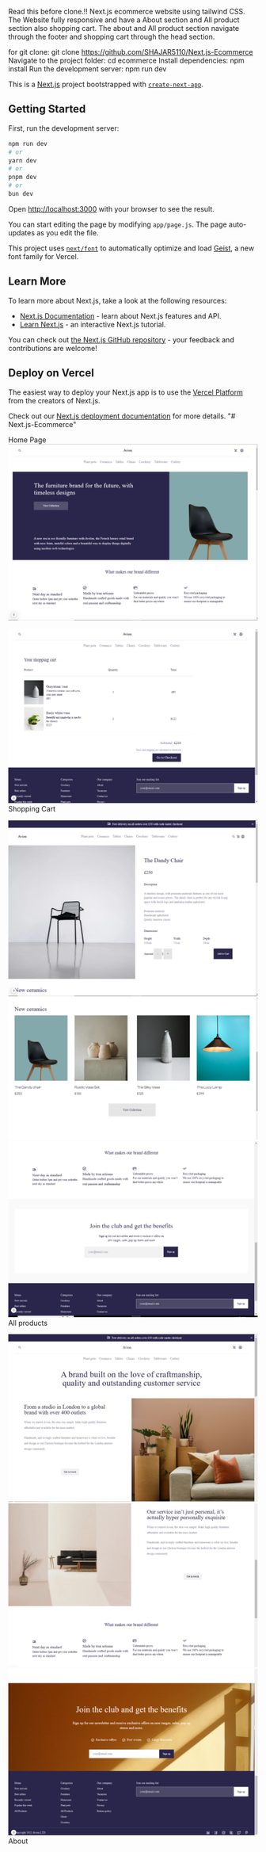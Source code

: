 Read this before clone.!!
Next.js ecommerce website using tailwind CSS. The Website fully responsive and have a About section and All product section also shopping cart. The about and All product section navigate through the footer and shopping cart through the head section.

for git clone:
git clone https://github.com/SHAJAR5110/Next.js-Ecommerce
Navigate to the project folder:
cd ecommerce
Install dependencies:
npm install
Run the development server:
npm run dev

This is a [Next.js](https://nextjs.org) project bootstrapped with [`create-next-app`](https://github.com/vercel/next.js/tree/canary/packages/create-next-app).

## Getting Started

First, run the development server:

```bash
npm run dev
# or
yarn dev
# or
pnpm dev
# or
bun dev
```

Open [http://localhost:3000](http://localhost:3000) with your browser to see the result.

You can start editing the page by modifying `app/page.js`. The page auto-updates as you edit the file.

This project uses [`next/font`](https://nextjs.org/docs/app/building-your-application/optimizing/fonts) to automatically optimize and load [Geist](https://vercel.com/font), a new font family for Vercel.

## Learn More

To learn more about Next.js, take a look at the following resources:

- [Next.js Documentation](https://nextjs.org/docs) - learn about Next.js features and API.
- [Learn Next.js](https://nextjs.org/learn) - an interactive Next.js tutorial.

You can check out [the Next.js GitHub repository](https://github.com/vercel/next.js) - your feedback and contributions are welcome!

## Deploy on Vercel

The easiest way to deploy your Next.js app is to use the [Vercel Platform](https://vercel.com/new?utm_medium=default-template&filter=next.js&utm_source=create-next-app&utm_campaign=create-next-app-readme) from the creators of Next.js.

Check out our [Next.js deployment documentation](https://nextjs.org/docs/app/building-your-application/deploying) for more details.
"# Next.js-Ecommerce" 

Home Page
![Home Page](image.png)

![Shopping Cart](image-1.png)
Shopping Cart

![All Products page 1](image-2.png)
![All Products page 2](image-3.png)
![All Products page 3](image-4.png)
All products 

![About page 1](image-5.png)
![About page 2](image-6.png)
![About page 3](image-7.png)
About 
